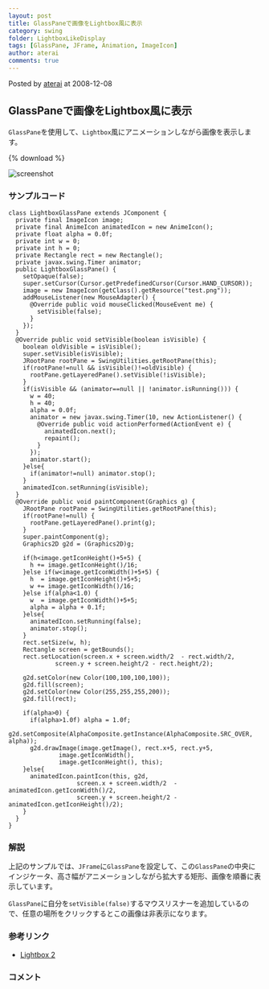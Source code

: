 ```yaml
---
layout: post
title: GlassPaneで画像をLightbox風に表示
category: swing
folder: LightboxLikeDisplay
tags: [GlassPane, JFrame, Animation, ImageIcon]
author: aterai
comments: true
---
```


Posted by [aterai](http://terai.xrea.jp/aterai.html) at 2008-12-08

## GlassPaneで画像をLightbox風に表示
`GlassPane`を使用して、`Lightbox`風にアニメーションしながら画像を表示します。

{% download %}

![screenshot](https://lh3.googleusercontent.com/_9Z4BYR88imo/TQTPJaQROVI/AAAAAAAAAdg/MXDWfchqmso/s800/LightboxLikeDisplay.png)

### サンプルコード
<pre class="prettyprint"><code>class LightboxGlassPane extends JComponent {
  private final ImageIcon image;
  private final AnimeIcon animatedIcon = new AnimeIcon();
  private float alpha = 0.0f;
  private int w = 0;
  private int h = 0;
  private Rectangle rect = new Rectangle();
  private javax.swing.Timer animator;
  public LightboxGlassPane() {
    setOpaque(false);
    super.setCursor(Cursor.getPredefinedCursor(Cursor.HAND_CURSOR));
    image = new ImageIcon(getClass().getResource("test.png"));
    addMouseListener(new MouseAdapter() {
      @Override public void mouseClicked(MouseEvent me) {
        setVisible(false);
      }
    });
  }
  @Override public void setVisible(boolean isVisible) {
    boolean oldVisible = isVisible();
    super.setVisible(isVisible);
    JRootPane rootPane = SwingUtilities.getRootPane(this);
    if(rootPane!=null &amp;&amp; isVisible()!=oldVisible) {
      rootPane.getLayeredPane().setVisible(!isVisible);
    }
    if(isVisible &amp;&amp; (animator==null || !animator.isRunning())) {
      w = 40;
      h = 40;
      alpha = 0.0f;
      animator = new javax.swing.Timer(10, new ActionListener() {
        @Override public void actionPerformed(ActionEvent e) {
          animatedIcon.next();
          repaint();
        }
      });
      animator.start();
    }else{
      if(animator!=null) animator.stop();
    }
    animatedIcon.setRunning(isVisible);
  }
  @Override public void paintComponent(Graphics g) {
    JRootPane rootPane = SwingUtilities.getRootPane(this);
    if(rootPane!=null) {
      rootPane.getLayeredPane().print(g);
    }
    super.paintComponent(g);
    Graphics2D g2d = (Graphics2D)g;

    if(h&lt;image.getIconHeight()+5+5) {
      h += image.getIconHeight()/16;
    }else if(w&lt;image.getIconWidth()+5+5) {
      h  = image.getIconHeight()+5+5;
      w += image.getIconWidth()/16;
    }else if(alpha&lt;1.0) {
      w  = image.getIconWidth()+5+5;
      alpha = alpha + 0.1f;
    }else{
      animatedIcon.setRunning(false);
      animator.stop();
    }
    rect.setSize(w, h);
    Rectangle screen = getBounds();
    rect.setLocation(screen.x + screen.width/2  - rect.width/2,
             screen.y + screen.height/2 - rect.height/2);

    g2d.setColor(new Color(100,100,100,100));
    g2d.fill(screen);
    g2d.setColor(new Color(255,255,255,200));
    g2d.fill(rect);

    if(alpha&gt;0) {
      if(alpha&gt;1.0f) alpha = 1.0f;
      g2d.setComposite(AlphaComposite.getInstance(AlphaComposite.SRC_OVER, alpha));
      g2d.drawImage(image.getImage(), rect.x+5, rect.y+5,
              image.getIconWidth(),
              image.getIconHeight(), this);
    }else{
      animatedIcon.paintIcon(this, g2d,
                   screen.x + screen.width/2  - animatedIcon.getIconWidth()/2,
                   screen.y + screen.height/2 - animatedIcon.getIconHeight()/2);
    }
  }
}
</code></pre>

### 解説
上記のサンプルでは、`JFrame`に`GlassPane`を設定して、この`GlassPane`の中央にインジケータ、高さ幅がアニメーションしながら拡大する矩形、画像を順番に表示しています。

`GlassPane`に自分を`setVisible(false)`するマウスリスナーを追加しているので、任意の場所をクリックするとこの画像は非表示になります。

### 参考リンク
- [Lightbox 2](http://www.huddletogether.com/projects/lightbox2/)

<!-- dummy comment line for breaking list -->

### コメント

